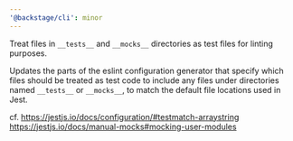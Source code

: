 ```yaml
---
'@backstage/cli': minor
---
```


Treat files in `__tests__` and `__mocks__` directories as test files for linting
purposes.

Updates the parts of the eslint configuration generator that specify which files
should be treated as test code to include any files under directories named
`__tests__` or `__mocks__`, to match the default file locations used in Jest.

cf.
https://jestjs.io/docs/configuration/#testmatch-arraystring
https://jestjs.io/docs/manual-mocks#mocking-user-modules
